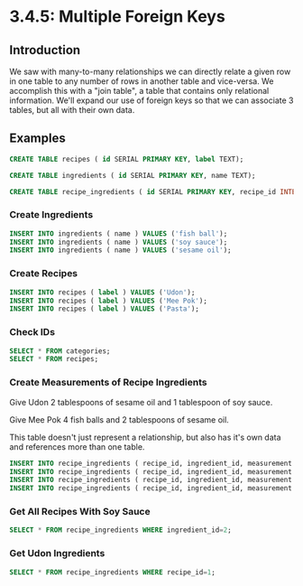 # 3.4.5: Multiple Foreign Keys

## Introduction

We saw with many-to-many relationships we can directly relate a given row in one table to any number of rows in another table and vice-versa. We accomplish this with a "join table", a table that contains only relational information. We'll expand our use of foreign keys so that we can associate 3 tables, but all with their own data.

## Examples

```sql
CREATE TABLE recipes ( id SERIAL PRIMARY KEY, label TEXT);

CREATE TABLE ingredients ( id SERIAL PRIMARY KEY, name TEXT);

CREATE TABLE recipe_ingredients ( id SERIAL PRIMARY KEY, recipe_id INTEGER, ingredient_id INTEGER, measurement TEXT);
```

### Create Ingredients

```sql
INSERT INTO ingredients ( name ) VALUES ('fish ball');
INSERT INTO ingredients ( name ) VALUES ('soy sauce');
INSERT INTO ingredients ( name ) VALUES ('sesame oil');
```

### Create Recipes

```sql
INSERT INTO recipes ( label ) VALUES ('Udon');
INSERT INTO recipes ( label ) VALUES ('Mee Pok');
INSERT INTO recipes ( label ) VALUES ('Pasta');
```

### Check IDs

```sql
SELECT * FROM categories;
SELECT * FROM recipes;
```

### Create Measurements of Recipe Ingredients

Give Udon 2 tablespoons of sesame oil and 1 tablespoon of soy sauce.

Give Mee Pok 4 fish balls and 2 tablespoons of sesame oil. 

This table doesn't just represent a relationship, but also has it's own data and references more than one table.

```sql
INSERT INTO recipe_ingredients ( recipe_id, ingredient_id, measurement ) VALUES (1, 2, '2 tbls');
INSERT INTO recipe_ingredients ( recipe_id, ingredient_id, measurement ) VALUES (1, 3, '1 tbls');
INSERT INTO recipe_ingredients ( recipe_id, ingredient_id, measurement ) VALUES (2, 1, '4');
INSERT INTO recipe_ingredients ( recipe_id, ingredient_id, measurement ) VALUES (2, 3, '2 tbls');
```

### Get All Recipes With Soy Sauce

```sql
SELECT * FROM recipe_ingredients WHERE ingredient_id=2;
```

### Get Udon Ingredients

```sql
SELECT * FROM recipe_ingredients WHERE recipe_id=1;
```

